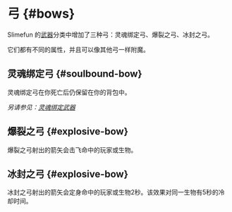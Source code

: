 # 弓 {#bows}

Slimefun 的[武器](/Weapons)分类中增加了三种弓：灵魂绑定弓、爆裂之弓、冰封之弓。

它们都有不同的属性，并且可以像其他弓一样附魔。

## 灵魂绑定弓 {#soulbound-bow}

灵魂绑定弓在你死亡后仍保留在你的背包中。

*另请参见：[灵魂绑定武器](/Soulbound-Weapons)*

## 爆裂之弓 {#explosive-bow}

爆裂之弓射出的箭矢会击飞命中的玩家或生物。

## 冰封之弓 {#explosive-bow}

冰封之弓射出的箭矢会定身命中的玩家或生物2秒。该效果对同一生物有5秒的冷却时间。
